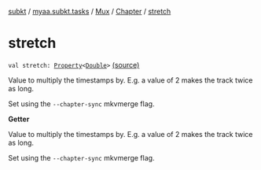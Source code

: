 [subkt](../../../index.md) / [myaa.subkt.tasks](../../index.md) / [Mux](../index.md) / [Chapter](index.md) / [stretch](./stretch.md)

# stretch

`val stretch: `[`Property`](https://docs.gradle.org/current/javadoc/org/gradle/api/provider/Property.html)`<`[`Double`](https://kotlinlang.org/api/latest/jvm/stdlib/kotlin/-double/index.html)`>` [(source)](https://github.com/Myaamori/SubKt/blob/0.1.9/src/main/kotlin/myaa/subkt/tasks/muxtask.kt#L498)

Value to multiply the timestamps by. E.g. a value of
2 makes the track twice as long.

Set using the `--chapter-sync` mkvmerge flag.

**Getter**

Value to multiply the timestamps by. E.g. a value of
2 makes the track twice as long.

Set using the `--chapter-sync` mkvmerge flag.

